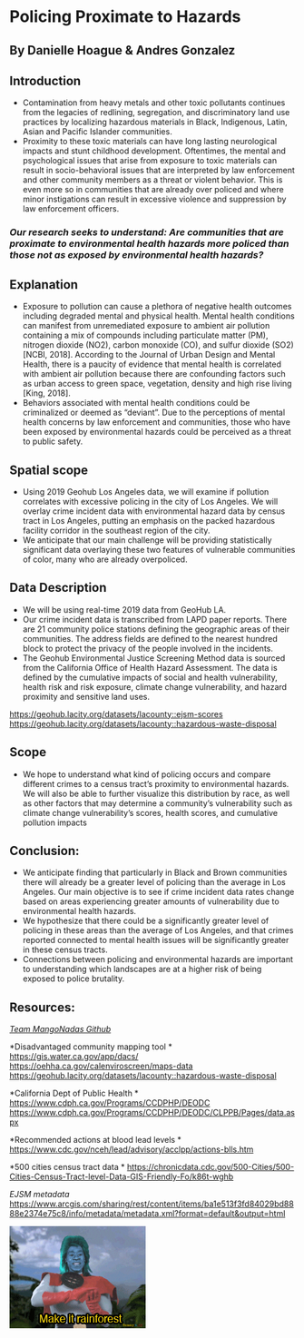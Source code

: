 # Policing Proximate to Hazards
By Danielle Hoague & Andres Gonzalez
-----

## Introduction
- Contamination from heavy metals and other toxic pollutants continues from the legacies of redlining, segregation, and discriminatory land use practices by localizing hazardous materials in Black, Indigenous, Latin, Asian and Pacific Islander communities.
- Proximity to these toxic materials can have long lasting neurological impacts and stunt childhood development. Oftentimes, the mental and psychological issues that arise from exposure to toxic materials can result in socio-behavioral issues that are interpreted by law enforcement and other community members as a threat or violent behavior. This is even more so in communities that are already over policed and where minor instigations can result in excessive violence and suppression by law enforcement officers. 


### *Our research seeks to understand: Are communities that are proximate to environmental health hazards more policed than those not as exposed by environmental health hazards?* 

## Explanation
- Exposure to pollution can cause a plethora of negative health outcomes including degraded mental and physical health. Mental health conditions can manifest from unremediated exposure to ambient air pollution containing a mix of compounds including particulate matter (PM), nitrogen dioxide (NO2), carbon monoxide (CO), and sulfur dioxide (SO2) [NCBI, 2018]. According to the Journal of Urban Design and Mental Health, there is a paucity of evidence that mental health is correlated with ambient air pollution because there are confounding factors such as urban access to green space, vegetation, density and high rise living [King, 2018].
- Behaviors associated with mental health conditions could be criminalized or deemed as “deviant”. Due to the perceptions of mental health concerns by law enforcement and communities, those who have been exposed by environmental hazards could be perceived as a threat to public safety. 

## Spatial scope
- Using 2019 Geohub Los Angeles data, we will examine if pollution correlates with excessive policing in the city of Los Angeles. We will overlay crime incident data with environmental hazard data by census tract in Los Angeles, putting an emphasis on the packed hazardous facility corridor in the southeast region of the city.
- We anticipate that our main challenge will be providing statistically significant data overlaying these two features of vulnerable communities of color, many who are already overpoliced. 

 

## Data Description
- We will be using real-time 2019 data from GeoHub LA. 
- Our crime incident data is transcribed from LAPD paper reports. There are 21 community police stations defining the geographic areas of their communities. The address fields are defined to the nearest hundred block to protect the privacy of the people involved in the incidents.
- The Geohub Environmental Justice Screening Method data is sourced from the California Office of Health Hazard Assessment. The data is defined by the cumulative impacts of social and health vulnerability, health risk and risk exposure, climate change vulnerability, and hazard proximity and sensitive land uses. 

https://geohub.lacity.org/datasets/lacounty::ejsm-scores
https://geohub.lacity.org/datasets/lacounty::hazardous-waste-disposal


## Scope
- We hope to understand what kind of policing occurs and compare different crimes to a census tract’s proximity to environmental hazards. We will also be able to further visualize this distribution by race, as well as other factors that may determine a community’s vulnerability such as climate change vulnerability’s scores, health scores, and cumulative pollution impacts

## Conclusion:
- We anticipate finding that particularly in Black and Brown communities there will already be a greater level of policing than the average in Los Angeles. Our main objective is to see if crime incident data rates change based on areas experiencing greater amounts of vulnerability due to environmental health hazards. 
- We hypothesize that there could be a significantly greater level of policing in these areas than the average of Los Angeles, and that crimes reported connected to mental health issues will be significantly greater in these census tracts. 
- Connections between policing and environmental hazards are important to understanding which landscapes are at a higher risk of being exposed to police brutality. 




## Resources: 

*[Team MangoNadas Github](https://github.com/Agonzogonzo/Mangonadas)*

*Disadvantaged community mapping tool *
https://gis.water.ca.gov/app/dacs/
https://oehha.ca.gov/calenviroscreen/maps-data
https://geohub.lacity.org/datasets/lacounty::hazardous-waste-disposal

*California Dept of Public Health *
https://www.cdph.ca.gov/Programs/CCDPHP/DEODC
https://www.cdph.ca.gov/Programs/CCDPHP/DEODC/CLPPB/Pages/data.aspx

*Recommended actions at blood lead levels *
https://www.cdc.gov/nceh/lead/advisory/acclpp/actions-blls.htm

*500 cities census tract data *
https://chronicdata.cdc.gov/500-Cities/500-Cities-Census-Tract-level-Data-GIS-Friendly-Fo/k86t-wghb

*EJSM metadata*
https://www.arcgis.com/sharing/rest/content/items/ba1e513f3fd84029bd8888e2374e75c8/info/metadata/metadata.xml?format=default&output=html


![Captain Planet](https://github.com/Agonzogonzo/Mangonadas/blob/Additional-Materials/captain_planet.gif)

